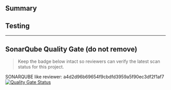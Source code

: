 ## Summary
<!-- Provide a concise, user-focused summary of the changes. Highlight user impact or critical fixes. -->

## Testing
<!-- List the tests or checks you executed. Include exact commands when applicable. -->

---

## SonarQube Quality Gate (do not remove)
> Keep the badge below intact so reviewers can verify the latest scan status for this project.

SONARQUBE like reviewer: a4d2d96b69654f9cbdfd3959a5f90ec3df2f1af7 [![Quality Gate Status](https://sonarcloud.io/api/project_badges/measure?project=jenineferderas_abaco-sim-e&metric=alert_status)](https://sonarcloud.io/summary/new_code?id=jenineferderas_abaco-sim-e)
